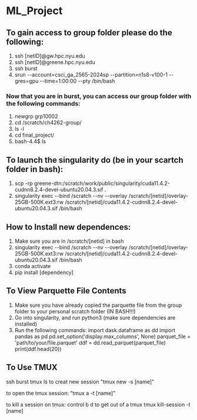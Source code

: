 # ML_Project
## To gain access to group folder please do the following:
1. ssh [netID]@gw.hpc.nyu.edu
2. ssh [netID]@greene.hpc.nyu.edu
3. ssh burst
4. srun --account=csci_ga_2565-2024sp --partition=n1s8-v100-1 --gres=gpu --time=1:00:00 --pty /bin/bash

### Now that you are in burst, you can access our group folder with the following commands:
1. newgrp grp10002
2. cd /scratch/ch4262-group/
3. ls -l
4. cd final_project/
5. bash-4.4$ ls

## To launch the singularity do (be in your scartch folder in bash):
1. scp -rp greene-dtn:/scratch/work/public/singularity/cuda11.4.2-cudnn8.2.4-devel-ubuntu20.04.3.sif . 
2. singularity exec --bind /scratch --nv --overlay /scratch/[netid]/overlay-25GB-500K.ext3:rw /scratch/[netid]/cuda11.4.2-cudnn8.2.4-devel-ubuntu20.04.3.sif /bin/bash

## How to Install new dependences:
1. Make sure you are in /scratch/[netid] in bash
2. singularity exec --bind /scratch --nv --overlay /scratch/[netid]/overlay-25GB-500K.ext3:rw /scratch/[netid]/cuda11.4.2-cudnn8.2.4-devel-ubuntu20.04.3.sif /bin/bash
3. conda activate
4. pip install [dependency]

## To View Parquette File Contents
1. Make sure you have already copied the parquette file from the group folder to your personal scratch folder (IN BASH!!!)
2. Go into singularity, and run python3 (make sure dependencies are installed)
3. Run the following commands:
import dask.dataframe as dd
import pandas as pd
pd.set_option('display.max_columns', None)
parquet_file = 'path/to/your/file.parquet'
ddf = dd.read_parquet(parquet_file)
print(ddf.head(20))

## To Use TMUX
ssh burst
tmux ls
to creat new session "tmux new -s [name]"

to open the tmux session: "tmux a -t [name]"

to kill a session on tmux:
control b d to get out of a tmux
tmux kill-session -t [name]
